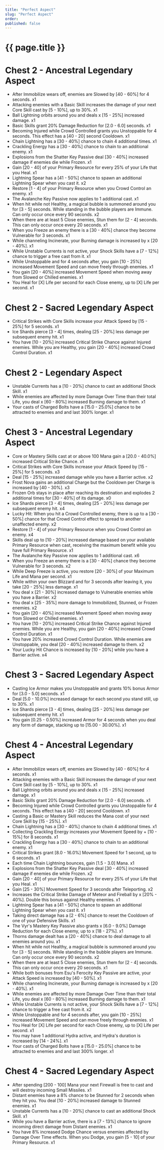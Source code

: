 ```yaml
---
title: "Perfect Aspect"
slug: "Perfect Aspect"
order: 
published: false
---
```


# {{ page.title }}

# Chest 2 - Ancestral Legendary Aspect
- After Immobilize wears off, enemies are Slowed by [40 - 60%] for 4 seconds. x1
- Attacking enemies with a Basic Skill increases the damage of your next Core Skill cast by [5 - 10%], up to 30%. x1
- Ball Lightning orbits around you and deals x [15 - 25%] increased damage. x1
- Basic Skills grant 20% Damage Reduction for [2.0 - 6.0] seconds. x1
- Becoming Injured while Crowd Controlled grants you Unstoppable for 4 seconds. This effect has a [40 - 20] second Cooldown. x1
- Chain Lightning has a [30 - 40%] chance to chain 4 additional times. x1
- Crackling Energy has a [30 - 40%] chance to chain to an additional enemy. x1
- Explosions from the Shatter Key Passive deal [30 - 40%] increased damage if enemies die while Frozen. x1
- Gain [20 - 40] of your Primary Resource for every 25% of your Life that you Heal. x1
- Lightning Spear has a [41 - 50%] chance to spawn an additional Lightning Spear when you cast it. x2
- Restore [1 - 4] of your Primary Resource when you Crowd Control an enemy. x1
- The Avalanche Key Passive now applies to 1 additional cast. x1
- When hit while not Healthy, a magical bubble is summoned around you for [3 - 5] seconds. While standing in the bubble players are Immune. Can only occur once every 90 seconds. x2
- When there are at least 5 Close enemies, Stun them for [2 - 4] seconds. This can only occur once every 20 seconds. x1
- When you Freeze an enemy there is a [30 - 40%] chance they become Vulnerable for 3 seconds. x1
- While channeling Incinerate, your Burning damage is increased by x [20 - 40%]. x1
- While Unstable Currents is not active, your Shock Skills have a [7 - 12%] chance to trigger a free cast from it. x1
- While Unstoppable and for 4 seconds after, you gain [10 - 25%] increased Movement Speed and can move freely through enemies. x1
- You gain [20 - 40%] increased Movement Speed when moving away from Slowed or Chilled enemies. x1
- You Heal for [X] Life per second for each Close enemy, up to [X] Life per second. x1

# Chest 2 - Sacred Legendary Aspect
- Critical Strikes with Core Skills increase your Attack Speed by [15 - 25%] for 5 seconds. x1
- Ice Shards pierce [3 - 4] times, dealing [25 - 20%] less damage per subsequent enemy hit. x1
- You have [10 - 20%] increased Critical Strike Chance against Injured enemies. While you are Healthy, you gain [20 - 40%] increased Crowd Control Duration. x1

# Chest 2 - Legendary Aspect
- Unstable Currents has a [10 - 20%] chance to cast an additional Shock Skill. x1
- While enemies are affected by more Damage Over Time than their total Life, you deal x [60 - 80%] increased Burning damage to them. x1
- Your casts of Charged Bolts have a [15.0 - 25.0%] chance to be attracted to enemies and and last 300% longer. x1

# Chest 3 - Ancestral Legendary Aspect
- Core or Mastery Skills cast at or above 100 Mana gain a [20.0 - 40.0%] increased Critical Strike Chance. x1
- Critical Strikes with Core Skills increase your Attack Speed by [15 - 25%] for 5 seconds. x3
- Deal [15 - 25%] increased damage while you have a Barrier active. x2
- Frost Nova gains an additional Charge but the Cooldown per Charge is increased by [40 - 30%]. x3
- Frozen Orb stays in place after reaching its destination and explodes 2 additional times for [30 - 40%] of its damage. x0
- Ice Shards pierce [3 - 4] times, dealing [25 - 20%] less damage per subsequent enemy hit. x4
- Lucky Hit: When you hit a Crowd Controlled enemy, there is up to a [30 - 50%] chance for that Crowd Control effect to spread to another unaffected enemy. x2
- Restore [1 - 4] of your Primary Resource when you Crowd Control an enemy. x4
- Skills deal up to [10 - 20%] increased damage based on your available Primary Resource when cast, receiving the maximum benefit while you have full Primary Resource. x1
- The Avalanche Key Passive now applies to 1 additional cast. x6
- When you Freeze an enemy there is a [30 - 40%] chance they become Vulnerable for 3 seconds. x2
- While Deep Freeze is active, you restore [20 - 30%] of your Maximum Life and Mana per second. x1
- While within your own Blizzard and for 3 seconds after leaving it, you take [20 - 25%] less damage. x1
- You deal x [21 - 30%] increased damage to Vulnerable enemies while you have a Barrier. x2
- You deal x [25 - 35%] more damage to Immobilized, Stunned, or Frozen enemies. x2
- You gain [20 - 40%] increased Movement Speed when moving away from Slowed or Chilled enemies. x1
- You have [10 - 20%] increased Critical Strike Chance against Injured enemies. While you are Healthy, you gain [20 - 40%] increased Crowd Control Duration. x1
- You have 20% increased Crowd Control Duration. While enemies are Unstoppable, you deal [20 - 40%] increased damage to them. x2
- Your Lucky Hit Chance is increased by [10 - 20%] while you have a Barrier active. x4

# Chest 3 - Sacred Legendary Aspect
- Casting Ice Armor makes you Unstoppable and grants 10% bonus Armor for [3.0 - 5.0] seconds. x1
- Deal [5.0 - 10.0%] increased damage for each second you stand still, up to 30%. x1
- Ice Shards pierce [3 - 4] times, dealing [25 - 20%] less damage per subsequent enemy hit. x1
- You gain [0.25 - 0.50%] increased Armor for 4 seconds when you deal any form of damage, stacking up to [15.00 - 30.00%]. x1

# Chest 4 - Ancestral Legendary Aspect
- After Immobilize wears off, enemies are Slowed by [40 - 60%] for 4 seconds. x1
- Attacking enemies with a Basic Skill increases the damage of your next Core Skill cast by [5 - 10%], up to 30%. x1
- Ball Lightning orbits around you and deals x [15 - 25%] increased damage. x1
- Basic Skills grant 20% Damage Reduction for [2.0 - 6.0] seconds. x1
- Becoming Injured while Crowd Controlled grants you Unstoppable for 4 seconds. This effect has a [40 - 20] second Cooldown. x1
- Casting a Basic or Mastery Skill reduces the Mana cost of your next Core Skill by [15 - 25%]. x1
- Chain Lightning has a [30 - 40%] chance to chain 4 additional times. x1
- Collecting Crackling Energy increases your Movement Speed by + [10 - 15%] for 8 seconds. x1
- Crackling Energy has a [30 - 40%] chance to chain to an additional enemy. x1
- Critical Strikes grant [8.0 - 16.0%] Movement Speed for 1 second, up to 6 seconds. x1
- Each time Chain Lightning bounces, gain [1.5 - 3.0] Mana. x1
- Explosions from the Shatter Key Passive deal [30 - 40%] increased damage if enemies die while Frozen. x2
- Gain [20 - 40] of your Primary Resource for every 25% of your Life that you Heal. x1
- Gain [25 - 30%] Movement Speed for 3 seconds after Teleporting. x2
- Increases the Critical Strike Damage of Meteor and Fireball by x [20% - 40%]. Double this bonus against Healthy enemies. x1
- Lightning Spear has a [41 - 50%] chance to spawn an additional Lightning Spear when you cast it. x1
- Taking direct damage has a [2 - 6%] chance to reset the Cooldown of one of your Defensive Skills. x1
- The Vyr's Mastery Key Passive also grants x [6.0 - 9.0%] Damage Reduction for each Close enemy, up to x [18 - 27%]. x1
- Thorns damage dealt has a [20 - 40%] chance to deal damage to all enemies around you. x1
- When hit while not Healthy, a magical bubble is summoned around you for [3 - 5] seconds. While standing in the bubble players are Immune. Can only occur once every 90 seconds. x2
- When there are at least 5 Close enemies, Stun them for [2 - 4] seconds. This can only occur once every 20 seconds. x1
- While both bonuses from Esu's Ferocity Key Passive are active, your Attack Speed is increased by [40 - 50%]. x1
- While channeling Incinerate, your Burning damage is increased by x [20 - 40%]. x1
- While enemies are affected by more Damage Over Time than their total Life, you deal x [60 - 80%] increased Burning damage to them. x1
- While Unstable Currents is not active, your Shock Skills have a [7 - 12%] chance to trigger a free cast from it. x2
- While Unstoppable and for 4 seconds after, you gain [10 - 25%] increased Movement Speed and can move freely through enemies. x1
- You Heal for [X] Life per second for each Close enemy, up to [X] Life per second. x1
- You may have 1 additional Hydra active, and Hydra's duration is increased by [14 - 24%]. x1
- Your casts of Charged Bolts have a [15.0 - 25.0%] chance to be attracted to enemies and and last 300% longer. x1

# Chest 4 - Sacred Legendary Aspect
- After spending [200 - 100] Mana your next Firewall is free to cast and will destroy incoming Small Missiles. x1
- Distant enemies have a 8% chance to be Stunned for 2 seconds when they hit you. You deal [10 - 20%] increased damage to Stunned enemies. x1
- Unstable Currents has a [10 - 20%] chance to cast an additional Shock Skill. x1
- While you have a Barrier active, there is a [7 - 13%] chance to ignore incoming direct damage from Distant enemies. x1
- You have 8% increased Dodge Chance versus enemies affected by Damage Over Time effects. When you Dodge, you gain [5 - 10] of your Primary Resource. x1

